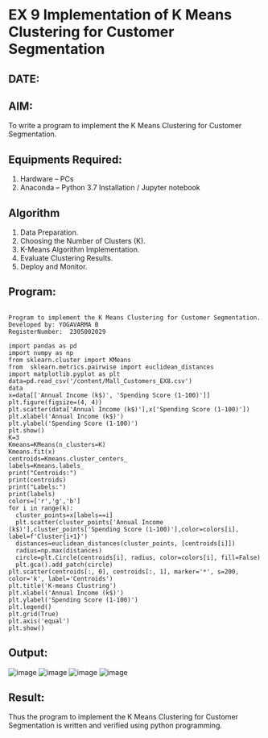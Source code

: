 # EX 9 Implementation of K Means Clustering for Customer Segmentation
## DATE:
## AIM:
To write a program to implement the K Means Clustering for Customer Segmentation.

## Equipments Required:
1. Hardware – PCs
2. Anaconda – Python 3.7 Installation / Jupyter notebook

## Algorithm
1. Data Preparation.
2. Choosing the Number of Clusters (K).
3. K-Means Algorithm Implementation.
4. Evaluate Clustering Results.
5. Deploy and Monitor.

## Program:
```

Program to implement the K Means Clustering for Customer Segmentation.
Developed by: YOGAVARMA B
RegisterNumber:  2305002029

import pandas as pd
import numpy as np
from sklearn.cluster import KMeans
from  sklearn.metrics.pairwise import euclidean_distances
import matplotlib.pyplot as plt
data=pd.read_csv('/content/Mall_Customers_EX8.csv')
data
x=data[['Annual Income (k$)', 'Spending Score (1-100)']]
plt.figure(figsize=(4, 4))
plt.scatter(data['Annual Income (k$)'],x['Spending Score (1-100)'])
plt.xlabel('Annual Income (k$)')
plt.ylabel('Spending Score (1-100)')
plt.show()
K=3
Kmeans=KMeans(n_clusters=K)
Kmeans.fit(x)
centroids=Kmeans.cluster_centers_
labels=Kmeans.labels_
print("Centroids:")
print(centroids)
print("Labels:")
print(labels)
colors=['r','g','b']
for i in range(k):
  cluster_points=x[labels==i]
  plt.scatter(cluster_points['Annual Income (k$)'],cluster_points['Spending Score (1-100)'],color=colors[i], label=f'Cluster{i+1}')
  distances=euclidean_distances(cluster_points, [centroids[i]])
  radius=np.max(distances)
  circle=plt.Circle(centroids[i], radius, color=colors[i], fill=False)
  plt.gca().add_patch(circle)
plt.scatter(centroids[:, 0], centroids[:, 1], marker='*', s=200, color='k', label='Centroids')
plt.title('K-means Clustring')
plt.xlabel('Annual Income (k$)')
plt.ylabel('Spending Score (1-100)')
plt.legend()
plt.grid(True)
plt.axis('equal')
plt.show()
```

## Output:
![image](https://github.com/user-attachments/assets/36172604-cc88-456c-89b5-438d90b41c67)
![image](https://github.com/user-attachments/assets/b4f1357e-b96b-4383-a0cc-067f76582539)
![image](https://github.com/user-attachments/assets/9a6e6c05-6eca-48e6-bbee-c69d45b5d7dc)
![image](https://github.com/user-attachments/assets/89a781de-c807-488b-b19a-3abbcda19111)



## Result:
Thus the program to implement the K Means Clustering for Customer Segmentation is written and verified using python programming.

